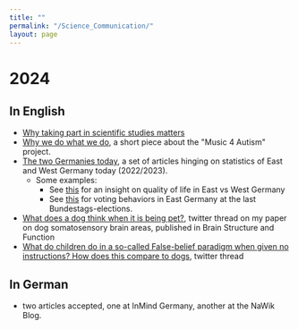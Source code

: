 ```yaml
---
title: ""
permalink: "/Science_Communication/"
layout: page
---
```


# 2024
## In English

 - [Why taking part in scientific studies matters](https://klinische-gesundheit-psy.univie.ac.at/forschung/arbeitsbereiche-und-arbeitsgruppen/clinical-social-neuroscience-unit/ongoing-projects/an-bel-projekt/english-version/)
 - [Why we do what we do](https://www.m4a-project.net/), a short piece about the "Music 4 Autism" project.
 - [The two Germanies today](https://gingerinberlinger.wixsite.com/cmichinger/two-germanies), a set of articles hinging on statistics of East and West Germany today (2022/2023).
     - Some examples:
         - See [this](https://gingerinberlinger.wixsite.com/cmichinger/quality-of-life) for an insight on quality of life in East vs West Germany
         - See [this](https://gingerinberlinger.wixsite.com/cmichinger/what-do-east-and-west-think) for voting behaviors in East Germany at the last Bundestags-elections. 
- [What does a dog think when it is being pet?](https://twitter.com/GuranCNA/status/1782736303567651029), twitter thread on my paper on dog somatosensory brain areas, published in Brain Structure and Function
- [What do children do in a so-called False-belief paradigm when given no instructions? How does this compare to dogs](https://twitter.com/GuranCNA/status/1579411554239664128), twitter thread 

## In German

- two articles accepted, one at InMind Germany, another at the NaWik Blog. 
